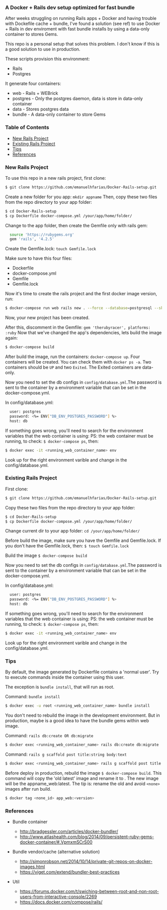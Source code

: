 ### A Docker + Rails dev setup optimized for fast bundle


After weeks struggling on running Rails apps + Docker and having trouble with
Dockefile cache + bundle, I've found a solution (see ref) to use Docker + Rails in
dev enviroment with fast bundle installs by using a data-only container to stores Gems.

This repo is a personal setup that solves this problem. I don't know if this is a good solution
to use in production.

These scripts provision this environment:
  - Rails
  - Postgres

It generate four containers:
  - web - Rails + WEBrick
  - postgres - Only the postgres daemon, data is store in data-only container
  - data - Stores postgres data
  - bundle - A data-only container to store Gems


### Table of Contents
* [New Rails Project](#new-rails-project)
* [Existing Rails Project](#existing-rails-project)
* [Tips](#tips)
* [References](#references)

### New Rails Project
To use this repo in a new rails project, first clone:
```sh
$ git clone https://github.com/emanuelhfarias/Docker-Rails-setup.git
```

Create a new folder for you app: `mkdir appname`
Then, copy these two files from the repo directory to your app folder:
```sh
$ cd Docker-Rails-setup
$ cp Dockerfile docker-compose.yml /your/app/home/folder/
```

Change to the app folder, then create the Gemfile only with rails gem:
```sh
  source 'https://rubygems.org'
  gem 'rails', '4.2.5'
```

Create the Gemfile.lock: `touch Gemfile.lock`

Make sure to have this four files:
- Dockerfile
- docker-compose.yml
- Gemfile
- Gemfile.lock

Now it's time to create the rails project and the first docker image version, run:
```sh
$ docker-compose run web rails new . --force --database=postgresql --skip-bundle
```
Now, your new project has been created.

After this, discomment in the Gemfile: `gem 'therubyracer', platforms: :ruby`
Now that we've changed the app's dependencies, lets build the image again:
```sh
$ docker-compose build
```

After build the image, run the containers: `docker-compose up`.
Four containers will be created. You can check them with `docker ps -a`.
Two containers should be `UP` and two `Exited`. The Exited containers are data-only.

Now you need to set the db configs in `config/database.yml`.The password is sent to the container by a environment variable that can be set in the docker-compose.yml.

In config/database.yml:
```sh
  user: postgres
  password: <%= ENV["DB_ENV_POSTGRES_PASSWORD"] %>
  host: db
```

If something goes wrong, you'll need to search for the environment variables that the web container is using:
PS: the web container must be running, to check: `$ docker-compose ps`, then:
```sh
$ docker exec -it <running_web_container_name> env
```
Look up for the right environment varible and change in the config/database.yml.



### Existing Rails Project
First clone:
```sh
$ git clone https://github.com/emanuelhfarias/Docker-Rails-setup.git
```

Copy these two files from the repo directory to your app folder:
```sh
$ cd Docker-Rails-setup
$ cp Dockerfile docker-compose.yml /your/app/home/folder/
```

Change current dir to your app folder: `cd /your/app/home/folder/`

Before build the image, make sure you have the Gemfile and Gemfile.lock.
If you don't have the Gemfile.lock, then:
`$ touch Gemfile.lock`

Build the image
`$ docker-compose build`

Now you need to set the db configs in `config/database.yml`.The password is sent to the container by a environment variable that can be set in the docker-compose.yml.

In config/database.yml:
```sh
  user: postgres
  password: <%= ENV["DB_ENV_POSTGRES_PASSWORD"] %>
  host: db
```

If something goes wrong, you'll need to search for the environment variables that the web container is using:
PS: the web container must be running, to check: `$ docker-compose ps`, then:
```sh
$ docker exec -it <running_web_container_name> env
```
Look up for the right environment varible and change in the config/database.yml.



### Tips

By default, the image generated by Dockerfile contains a 'normal user'.
Try to execute commands inside the container using this user.

The exception is `bundle install`, that will run as root.

Command: `bundle install`
```sh
$ docker exec -u root <running_web_container_name> bundle install
```
You don't need to rebuild the image in the development environment.
But in production, maybe is a good idea to have the bundle gems within web image.


Command: `rails db:create OR db:migrate`
```sh
$ docker exec <running_web_container_name> rails db:create db:migrate
```

Command: `rails g scaffold post title:string body:text`
```sh
$ docker exec <running_web_container_name> rails g scaffold post title:string body:text
```

Before deploy in production, rebuild the image `$ docker-compose build`.
This command will copy the 'old latest' image and rename it to <none>.
The new image will be the appname_web:latest.
The tip is: rename the old and avoid `<none>` images after run build.
```sh
$ docker tag <none_id> app_web:<version>
```


### References
* Bundle container
  * http://bradgessler.com/articles/docker-bundler/
  * http://www.atlashealth.com/blog/2014/09/persistent-ruby-gems-docker-container/#.VpmxmSCrS00

* Bundle vendor/cache (alternative solution)
  * http://simonrobson.net/2014/10/14/private-git-repos-on-docker-images.html
  * https://viget.com/extend/bundler-best-practices

* Util
  * https://forums.docker.com/t/swiching-between-root-and-non-root-users-from-interactive-console/2269
  * https://docs.docker.com/compose/rails/